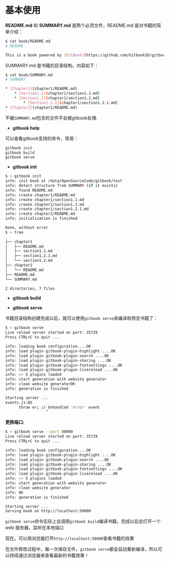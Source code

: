 # 基本使用

**README.md** 和 **SUMMARY.md** 是两个必须文件，README.md 是对书籍的简单介绍：

```bash
$ cat book/README.md 
# README

This is a book powered by [GitBook](https://github.com/GitbookIO/gitbook).
```

SUMMARY.md 是书籍的目录结构。内容如下：

```bash
$ cat book/SUMMARY.md 
# SUMMARY

* [Chapter1](chapter1/README.md)
    * [Section1.1](chapter1/section1.1.md)
    * [Section1.2](chapter1/section1.2.md)
        * [Section1.2.1](chapter1/section1.2.1.md)
* [Chapter2](chapter2/README.md)
```
不被`SUMMARY.md`包含的文件不会被gitbook处理.

* **gitbook help**

可以查看gitbook支持的命令，常用：

```bash
gitbook init
gitbook build
gitbook serve
```


* **gitbook init**

```bash
$ > gitbook init
info: init book at /data/OpenSourceCode/gitbook/test 
info: detect structure from SUMMARY (if it exists) 
info: found README.md 
info: create chapter1/README.md 
info: create chapter1/section1.1.md 
info: create chapter1/section1.2.md 
info: create chapter1/section1.2.1.md 
info: create chapter2/README.md 
info: initialization is finished 

Done, without error
$ > tree
.
├── chapter1
│   ├── README.md
│   ├── section1.1.md
│   ├── section1.2.1.md
│   └── section1.2.md
├── chapter2
│   └── README.md
├── README.md
└── SUMMARY.md

2 directories, 7 files
```

* **gitbook build**

* **gitbook serve**

书籍目录结构创建完成以后，就可以使用`gitbook serve`来编译和预览书籍了：

```bash
$ > gitbook serve
Live reload server started on port: 35729
Press CTRL+C to quit ...

info: loading book configuration....OK 
info: load plugin gitbook-plugin-highlight ....OK 
info: load plugin gitbook-plugin-search ....OK 
info: load plugin gitbook-plugin-sharing ....OK 
info: load plugin gitbook-plugin-fontsettings ....OK 
info: load plugin gitbook-plugin-livereload ....OK 
info: >> 5 plugins loaded 
info: start generation with website generator 
info: clean website generatorOK 
info: generation is finished 

Starting server ...
events.js:85
      throw er; // Unhandled 'error' event
                  ^
```

**更换端口:**

```bash
$ > gitbook serve --port 50000
Live reload server started on port: 35729
Press CTRL+C to quit ...

info: loading book configuration....OK 
info: load plugin gitbook-plugin-highlight ....OK 
info: load plugin gitbook-plugin-search ....OK 
info: load plugin gitbook-plugin-sharing ....OK 
info: load plugin gitbook-plugin-fontsettings ....OK 
info: load plugin gitbook-plugin-livereload ....OK 
info: >> 5 plugins loaded 
info: start generation with website generator 
info: clean website generator
info: OK 
info: generation is finished 

Starting server ...
Serving book on http://localhost:50000
```

`gitbook serve`命令实际上会调用`gitbook build`编译书籍，完成以后会打开一个 web 服务器，监听在本地端口

现在，可以用浏览器打开`http://localhost:50000`查看书籍的效果

在文件修改过程中，每一次保存文件，`gitbook serve`都会自动重新编译，所以可以持续通过浏览器来查看最新的书籍效果！
